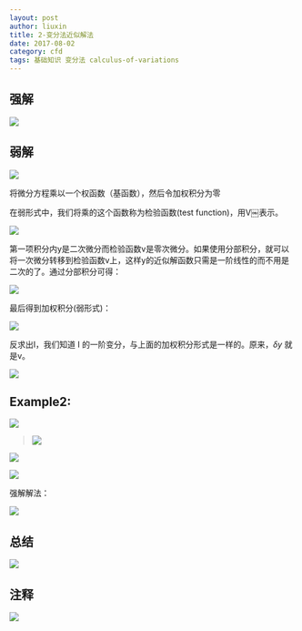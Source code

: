 ```yaml
---
layout: post
author: liuxin
title: 2-变分法近似解法
date: 2017-08-02
category: cfd
tags: 基础知识 变分法 calculus-of-variations 
---
```



## 强解

![][image-1]

## 弱解

![][image-2]

将微分方程乘以一个权函数（基函数），然后令加权积分为零

在弱形式中，我们将乘的这个函数称为检验函数(test function)，用V￼表示。

![][image-3]

第一项积分内y是二次微分而检验函数v是零次微分。如果使用分部积分，就可以将一次微分转移到检验函数v上，这样y的近似解函数只需是一阶线性的而不用是二次的了。通过分部积分可得：

![][image-4]

最后得到加权积分(弱形式)：

![][image-5]

反求出I，我们知道 I 的一阶变分，与上面的加权积分形式是一样的。原来，$\delta y$ 就是v。

![][image-6]

## Example2:

![][image-7]

> ![][image-8]

![][image-9]

![][image-10]

强解解法：

![][image-11]

## 总结

![][image-12]

## 注释

![][image-13]

[image-1]:	http://wx2.sinaimg.cn/mw690/8db2c8cbgy1ficnnlgy4dj20i60egtb9.jpg
[image-2]:	http://wx3.sinaimg.cn/mw690/8db2c8cbly1fiaw27g8gij20jb02rmxn.jpg
[image-3]:	http://wx4.sinaimg.cn/mw690/8db2c8cbgy1fiawxi3fzzj20kt050js0.jpg
[image-4]:	http://wx4.sinaimg.cn/mw690/8db2c8cbgy1fiawxjy0huj20kq02wwev.jpg
[image-5]:	http://wx3.sinaimg.cn/mw690/8db2c8cbgy1fiawxlswh9j20i101y0su.jpg
[image-6]:	http://wx4.sinaimg.cn/mw690/8db2c8cbgy1fiaythj8auj20gx04aq3f.jpg
[image-7]:	http://wx3.sinaimg.cn/mw690/8db2c8cbgy1fiaytj4a0wj20g605djs0.jpg
[image-8]:	http://wx3.sinaimg.cn/mw690/8db2c8cbgy1fickqggrnrj20dn067t9k.jpg
[image-9]:	http://wx3.sinaimg.cn/mw690/8db2c8cbgy1fickqifcsij20fx0e3jtb.jpg
[image-10]:	http://wx2.sinaimg.cn/mw690/8db2c8cbgy1fickqkcv6zj20gj05yt9l.jpg
[image-11]:	http://wx2.sinaimg.cn/mw690/8db2c8cbgy1ficnnnkdnqj20hl0cc763.jpg
[image-12]:	http://wx2.sinaimg.cn/mw690/8db2c8cbgy1ficubsrdtgj20ei0af3zu.jpg
[image-13]:	http://wx1.sinaimg.cn/mw690/8db2c8cbly1fiaw28zmuej20iy05h74w.jpg
